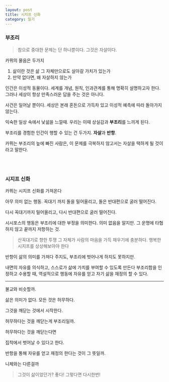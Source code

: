 ```yaml
---
layout: post
title: 시지프 신화
category: 일기
---
```


### 부조리

> 참으로 중대한 문제는 단 하나뿐이다. 그것은 자살이다.

카뮈의 물음은 두가지
1. 삶이란 것은 삶 그 자체만으로도 살아갈 가치가 있는가
2. 만약 없다면, 왜 자살하지 않는가

인간은 이성적 동물이다.
세계를 개념, 원칙, 인과관계를 통해 명확히 설명하고자 한다.
그러나 세상이 항상 만족스러운 답을 주는 것은 아니다.

사건은 일어날 뿐이다.
세상은 본래 혼돈으로 가득차 있고 이성적 예측에 따라 돌아가지 않는다.

익숙한 일상 속에서 낯섦을 느낄때.
우리는 이때 상실감과 **부조리**를 느끼게 된다.

부조리를 경험한 인간이 행할 수 있는 건 두가지.
**자살**과 **반항**.

카뮈는 부조리의 늪에 빠진 사람은,
이 문제를 극복하지 않고서는 자살을 택하게 될 것이라고 말한다.

<br><br>
### 시지프 신화
카뮈는 시지프 신화를 가져온다

아무 의미 없는 행동.
꼭대기 까지 돌을 밀어올리고,
돌은 반대편으로 굴러 떨어진다.

다시 꼭대기까지 밀어올리고,
다시 반대편으로 굴러 떨어진다.

시시포스의 행동은 부조리에 대한 부정을 의미한다.
의미 없음을 알지만.
그 운명에 타협하지 않고 끝까지 저항하는 것.

> 산꼭대기로 향한 투쟁 그 자체가 사람의 마음을 가득 채우기에 충분하다. 행복한 시지프를 상상해보아야 한다

반항이 삶의 의미를 가져다 주지도,
부조리에 벗어나게 하지도 못하지만.

내면의 자유를 의식하고, 스스로가 삶에 가치를 부여할 수 있도록 만든다
부조리함을 인정하고 수용할 때,
역설적으로 행동에 자유를 얻고 자기 삶을 재정의 할 수 있다.

---

불교와 비슷할까.

삶은 의미가 없다.
모든 것은 허무하다.

그것을 깨닫는 것에서 시작한다.

허무하다는 것을 깨닫는게 부조리일까.

허무하다는 것을 깨닫는다면

집착에서 벗어날 수 있다고 한다.

반항을 통해 자유를 얻고 재정의 한다는 것이 그 뜻일까.

니체와는 다른걸까

> 그것이 삶이었던가? 좋다! 그렇다면 다시한번!

